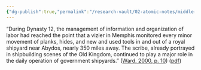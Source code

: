 ```yaml
---
{"dg-publish":true,"permalink":"/research-vault/02-atomic-notes/middle-kingdom-egypt-monitored-and-recorded-all-aspects-of-ship-construction-for-the-state/"}
---
```


“During Dynasty 12, the management of information and organization of labor had reached the point that a vizier in Memphis monitored every minor movement of planks, hides, and new and used tools in and out of a royal shipyard near Abydos, nearly 350 miles away. The scribe, already portrayed in shipbuilding scenes of the Old Kingdom, continued to play a major role in the daily operation of government shipyards.” ([Ward, 2000, p. 10](zotero://select/library/items/Z98WYCE6)) ([pdf](zotero://open-pdf/library/items/UD954MWU?page=20&annotation=RWRZ352P))